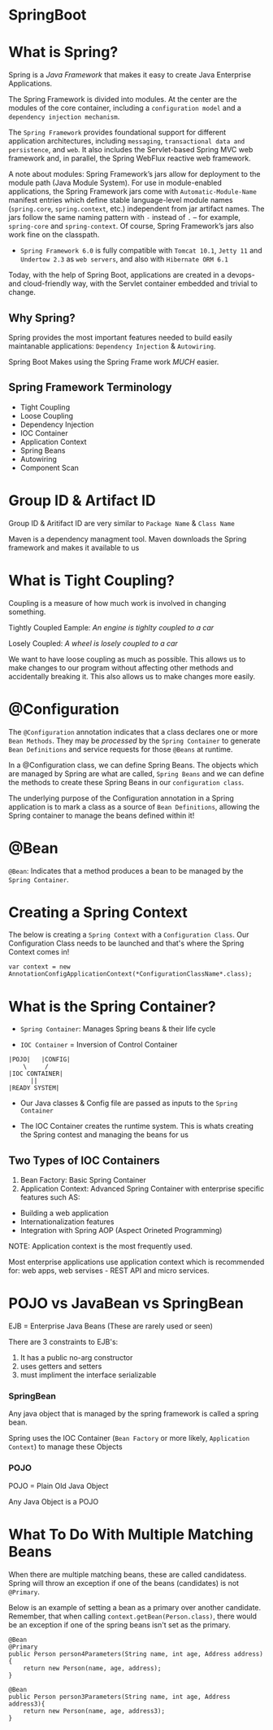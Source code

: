 # SpringBoot

# What is Spring?

Spring is a *Java Framework* that makes it easy to create Java Enterprise Applications.

The Spring Framework is divided into modules. At the center are the modules of the core container, including a `configuration model` and a `dependency injection mechanism`.

The `Spring Framework` provides foundational support for different application architectures, including `messaging`, `transactional data and persistence`, and `web`. It also includes the Servlet-based Spring MVC web framework and, in parallel, the Spring WebFlux reactive web framework.

A note about modules: Spring Framework’s jars allow for deployment to the module path (Java Module System). For use in module-enabled applications, the Spring Framework jars come with `Automatic-Module-Name` manifest entries which define stable language-level module names (`spring.core`, `spring.context`, etc.) independent from jar artifact names. The jars follow the same naming pattern with `-` instead of `.` – for example, `spring-core` and `spring-context`. Of course, Spring Framework’s jars also work fine on the classpath.

* `Spring Framework 6.0` is fully compatible with `Tomcat 10.1`, `Jetty 11` and `Undertow 2.3` as `web servers`, and also with `Hibernate ORM 6.1`

Today, with the help of Spring Boot, applications are created in a devops- and cloud-friendly way, with the Servlet container embedded and trivial to change. 


## Why Spring?

Spring provides the most important features needed to build easily maintanable applications: `Dependency Injection` & `Autowiring`.

Spring Boot Makes using the Spring Frame work *MUCH* easier.

## Spring Framework Terminology

* Tight Coupling
* Loose Coupling
* Dependency Injection
* IOC Container
* Application Context
* Spring Beans
* Autowiring
* Component Scan

# Group ID & Artifact ID

Group ID & Aritifact ID are very similar to `Package Name` & `Class Name`

Maven is a dependency managment tool. Maven downloads the Spring framework and makes it available to us

# What is Tight Coupling?

Coupling is a measure of how much work is involved in changing something.

Tightly Coupled Eample: *An engine is tighlty coupled to a car*

Losely Coupled: *A wheel is losely coupled to a car*

We want to have loose coupling as much as possible. This allows us to make changes to our program without affecting other methods and accidentally breaking it. This also allows us to make changes more easily.


# @Configuration

The `@Configuration` annotation indicates that a class declares one or more `Bean Methods`. They may be *processed* by the `Spring Container` to generate `Bean Definitions` and service requests for those `@Beans` at runtime.

In a @Configuration class, we can define Spring Beans. The objects which are managed by Spring are what are called, `Spring Beans` and we can define the methods to create these Spring Beans in our `configuration class`.

The underlying purpose of the Configuration annotation in a Spring application is to mark a class as a source of `Bean Definitions`, allowing the Spring container to manage the beans defined within it!

# @Bean
`@Bean`: Indicates that a method produces a bean to be managed by the `Spring Container`.

# Creating a Spring Context

The below is creating a `Spring Context` with a `Configuration Class`. Our Configuration Class needs to be launched and that's where the Spring Context comes in!

```
var context = new AnnotationConfigApplicationContext(*ConfigurationClassName*.class);
```

# What is the Spring Container?

* `Spring Container`: Manages Spring beans & their life cycle

* `IOC Container` = Inversion of Control Container 

```
|POJO|   |CONFIG|
    \     /
|IOC CONTAINER|
      ||
|READY SYSTEM|
```

* Our Java classes & Config file are passed as inputs to the `Spring Container`

* The IOC Container creates the runtime system. This is whats creating the Spring contest and managing the beans for us

## Two Types of IOC Containers

1. Bean Factory: Basic Spring Container
2. Application Context: Advanced Spring Container with enterprise specific features such AS:
* Building a web application
* Internationalization features
* Integration with Spring AOP (Aspect Orineted Programming)

NOTE: Application context is the most frequently used.

Most enterprise applications use application context which is recommended for: web apps, web servises - REST API and micro services.

# POJO vs JavaBean vs SpringBean

EJB = Enterprise Java Beans (These are rarely used or seen)

There are 3 constraints to EJB's:
1. It has a public no-arg constructor
2. uses getters and setters
3. must impliment the interface serializable

### SpringBean

Any java object that is managed by the spring framework is called a spring bean. 

Spring uses the IOC Container (`Bean Factory` or more likely, `Application Context`) to manage these Objects

### POJO

POJO = Plain Old Java Object 

Any Java Object is a POJO

# What To Do With Multiple Matching Beans
When there are multiple matching beans, these are called candidatess. Spring will throw an exception if one of the beans (candidates) is not `@Primary`.

Below is an example of setting a bean as a primary over another candidate. Remember, that when calling `context.getBean(Person.class)`, there would be an exception if one of the spring beans isn't set as the primary.

```
@Bean
@Primary
public Person person4Parameters(String name, int age, Address address){
    return new Person(name, age, address);
}

@Bean
public Person person3Parameters(String name, int age, Address address3){
    return new Person(name, age, address3);
}
```

















